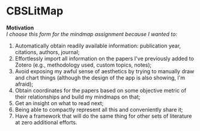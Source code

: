 # CBSLitMap
**Motivation**  
*I choose this form for the mindmap assignment because I wanted to:*  

1. Automatically obtain readily available information: publication year, citations, authors, journal;  
2. Effortlessly import all information on the papers I've previously added to Zotero (e.g., methodology used, custom topics, notes);  
3. Avoid exposing my awful sense of aesthetics by trying to manually draw and chart things (although the design of the app is also showing, I'm afraid);  
4. Obtain coordinates for the papers based on some objective metric of their relationships and build my mindmaps on that;  
5. Get an insight on what to read next;  
6. Being able to compactly represent all this and conveniently share it;    
7. Have a framework that will do the same thing for other sets of literature at zero additional efforts.  
